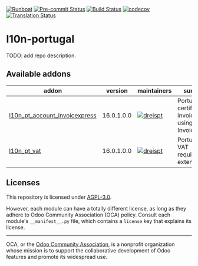 
[![Runboat](https://img.shields.io/badge/runboat-Try%20me-875A7B.png)](https://runboat.odoo-community.org/builds?repo=OCA/l10n-portugal&target_branch=16.0)
[![Pre-commit Status](https://github.com/OCA/l10n-portugal/actions/workflows/pre-commit.yml/badge.svg?branch=16.0)](https://github.com/OCA/l10n-portugal/actions/workflows/pre-commit.yml?query=branch%3A16.0)
[![Build Status](https://github.com/OCA/l10n-portugal/actions/workflows/test.yml/badge.svg?branch=16.0)](https://github.com/OCA/l10n-portugal/actions/workflows/test.yml?query=branch%3A16.0)
[![codecov](https://codecov.io/gh/OCA/l10n-portugal/branch/16.0/graph/badge.svg)](https://codecov.io/gh/OCA/l10n-portugal)
[![Translation Status](https://translation.odoo-community.org/widgets/l10n-portugal-16-0/-/svg-badge.svg)](https://translation.odoo-community.org/engage/l10n-portugal-16-0/?utm_source=widget)

<!-- /!\ do not modify above this line -->

# l10n-portugal

TODO: add repo description.

<!-- /!\ do not modify below this line -->

<!-- prettier-ignore-start -->

[//]: # (addons)

Available addons
----------------
addon | version | maintainers | summary
--- | --- | --- | ---
[l10n_pt_account_invoicexpress](l10n_pt_account_invoicexpress/) | 16.0.1.0.0 | [![dreispt](https://github.com/dreispt.png?size=30px)](https://github.com/dreispt) | Portuguese certified invoices using InvoiceXpress
[l10n_pt_vat](l10n_pt_vat/) | 16.0.1.0.0 | [![dreispt](https://github.com/dreispt.png?size=30px)](https://github.com/dreispt) | Portuguese VAT requirements extensions

[//]: # (end addons)

<!-- prettier-ignore-end -->

## Licenses

This repository is licensed under [AGPL-3.0](LICENSE).

However, each module can have a totally different license, as long as they adhere to Odoo Community Association (OCA)
policy. Consult each module's `__manifest__.py` file, which contains a `license` key
that explains its license.

----
OCA, or the [Odoo Community Association](http://odoo-community.org/), is a nonprofit
organization whose mission is to support the collaborative development of Odoo features
and promote its widespread use.
